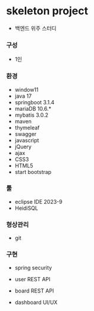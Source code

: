 # skeleton project
+ 백엔드 위주 스터디

### 구성
+ 1인

### 환경
+ window11
+ java 17
+ springboot 3.1.4
+ mariaDB 10.6.*
+ mybatis 3.0.2
+ maven
+ thymeleaf
+ swagger
+ javascript
+ jQuery
+ ajax
+ CSS3
+ HTML5
+ start bootstrap
  
### 툴
+ eclipse IDE 2023-9
+ HeidiSQL

### 형상관리
+ git

### 구현
+ spring security
+ user REST API
+ board REST API

+ dashboard UI/UX
